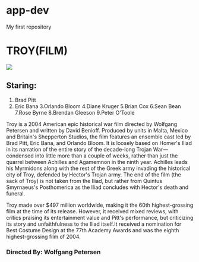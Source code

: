 # app-dev
My first repository

# TROY(FILM)

![](https://www.bing.com/images/blob?bcid=ryzitLvg1P0ENg.jpg)

## Staring:
1. Brad Pitt
2. Eric Bana
3.Orlando Bloom
4.Diane Kruger
5.Brian Cox
6.Sean Bean
7.Rose Byrne
8.Brendan Gleeson
9.Peter O'Toole



Troy is a 2004 American epic historical war film directed by Wolfgang Petersen and written by David Benioff. Produced by units in Malta, Mexico and Britain's Shepperton Studios, the film features an ensemble cast led by Brad Pitt, Eric Bana, and Orlando Bloom. It is loosely based on Homer's Iliad in its narration of the entire story of the decade-long Trojan War—condensed into little more than a couple of weeks, rather than just the quarrel between Achilles and Agamemnon in the ninth year. Achilles leads his Myrmidons along with the rest of the Greek army invading the historical city of Troy, defended by Hector's Trojan army. The end of the film (the sack of Troy) is not taken from the Iliad, but rather from Quintus Smyrnaeus's Posthomerica as the Iliad concludes with Hector's death and funeral.

Troy made over $497 million worldwide, making it the 60th highest-grossing film at the time of its release. However, it received mixed reviews, with critics praising its entertainment value and Pitt's performance, but criticizing its story and unfaithfulness to the Iliad itself.It received a nomination for Best Costume Design at the 77th Academy Awards and was the eighth highest-grossing film of 2004.

### Directed By:	Wolfgang Petersen
